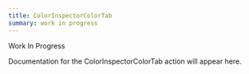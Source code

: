 ```yaml
---
title: ColorInspectorColorTab
summary: work in progress
---
```


Work In Progress

Documentation for the ColorInspectorColorTab action will appear here.